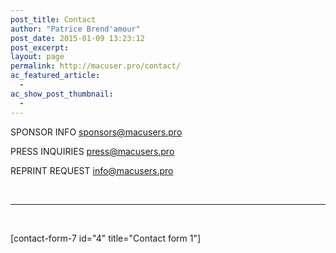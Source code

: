 ```yaml
---
post_title: Contact
author: "Patrice Brend'amour"
post_date: 2015-01-09 13:23:12
post_excerpt:
layout: page
permalink: http://macuser.pro/contact/
ac_featured_article:
  - 
ac_show_post_thumbnail:
  - 
---
```












SPONSOR INFO
<a href="mailto:sponsors@macusers.pro">s</a><a href="mailto:sponsors@macusers.pro">ponsors@macusers.pro</a>

PRESS INQUIRIES
<a href="mailto:press@macusers.pro">press@macusers.pro</a>

REPRINT REQUEST
<a href="mailto:demo@donotsend.com">i</a><a href="mailto:info@macusers.pro">nfo@macusers.pro</a>

&nbsp;

<hr />

&nbsp;

[contact-form-7 id="4" title="Contact form 1"]
